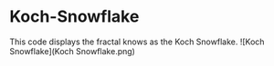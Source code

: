 # Koch-Snowflake
This code displays the fractal knows as the Koch Snowflake.
![Koch Snowflake](Koch Snowflake.png)
